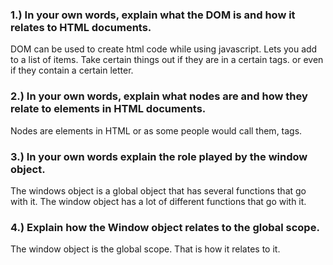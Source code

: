 ### 1.) In your own words, explain what the DOM is and how it relates to HTML documents.
DOM can be used to create html code while using javascript. Lets you add to a list of items. Take certain things out if they are in a certain tags. or even if they contain a certain letter.

### 2.) In your own words, explain what nodes are and how they relate to elements in HTML documents.
Nodes are elements in HTML or as some people would call them, tags.

### 3.) In your own words explain the role played by the window object.
The windows object is a global object that has several functions that go with it. The window object has a lot of different functions that go with it.

### 4.) Explain how the Window object relates to the global scope.
The window object is the global scope. That is how it relates to it.
